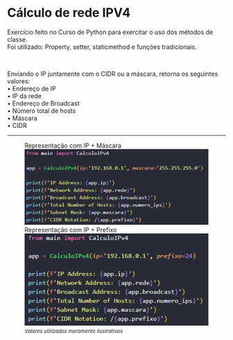 <h1>Cálculo de rede IPV4</h1>

<p>
    Exercício feito no Curso de Python para exercitar o uso dos métodos de classe.<br>
    Foi utilizado: Property, setter, staticmethod e funções tradicionais.
</p>
<br>
<p>
    Enviando o IP juntamente com o CIDR ou a máscara, retorna os seguintes valores:<br>
    • Endereço de IP<br>• IP da rede<br>• Endereço de Broadcast<br>• Número total de hosts<br>• Máscara<br>• CIDR
</p>

<hr>

<figure>
<figcaption>Representação com IP + Máscara</figcaption>
  <img src="src/img1.png">
<figcaption>Representação com IP + Prefixo</figcaption>
  <img src="src/img2.png">
<span><small><i>Valores utilizados meramente ilustrativos</i></small></span>
</figure>

